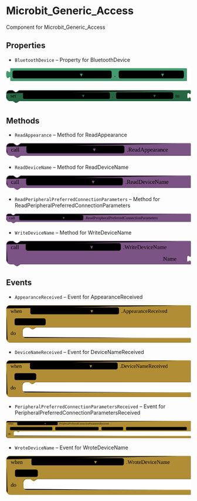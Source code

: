 # Microbit\_Generic\_Access

Component for Microbit_Generic_Access

## Properties

+ <a name="BluetoothDevice"></a>`BluetoothDevice` – Property for BluetoothDevice


![get Microbit_Generic_Access1 BluetoothDevice ](blocks/Microbit_Generic_Access.BluetoothDevice_getter.svg)


![set Microbit_Generic_Access1 BluetoothDevice  to](blocks/Microbit_Generic_Access.BluetoothDevice_setter.svg)

## Methods

+ <a name="ReadAppearance"></a>`ReadAppearance` – Method for ReadAppearance

![call Microbit_Generic_Access1 ReadAppearance](blocks/Microbit_Generic_Access.ReadAppearance.svg)

+ <a name="ReadDeviceName"></a>`ReadDeviceName` – Method for ReadDeviceName

![call Microbit_Generic_Access1 ReadDeviceName](blocks/Microbit_Generic_Access.ReadDeviceName.svg)

+ <a name="ReadPeripheralPreferredConnectionParameters"></a>`ReadPeripheralPreferredConnectionParameters` – Method for ReadPeripheralPreferredConnectionParameters

![call Microbit_Generic_Access1 ReadPeripheralPreferredConnectionParameters](blocks/Microbit_Generic_Access.ReadPeripheralPreferredConnectionParameters.svg)

+ <a name="WriteDeviceName"></a>`WriteDeviceName` – Method for WriteDeviceName

![call Microbit_Generic_Access1 WriteDeviceNameName](blocks/Microbit_Generic_Access.WriteDeviceName.svg)

## Events

+ <a name="AppearanceReceived"></a>`AppearanceReceived` – Event for AppearanceReceived

![when Microbit_Generic_Access1 AppearanceReceived Category do](blocks/Microbit_Generic_Access.AppearanceReceived.svg)

+ <a name="DeviceNameReceived"></a>`DeviceNameReceived` – Event for DeviceNameReceived

![when Microbit_Generic_Access1 DeviceNameReceived Name do](blocks/Microbit_Generic_Access.DeviceNameReceived.svg)

+ <a name="PeripheralPreferredConnectionParametersReceived"></a>`PeripheralPreferredConnectionParametersReceived` – Event for PeripheralPreferredConnectionParametersReceived

![when Microbit_Generic_Access1 PeripheralPreferredConnectionParametersReceived Minimum_Connection_interval Maximum_Connection_Interval Slave_Latency Connection_Supervision_Timeout_Multiplier do](blocks/Microbit_Generic_Access.PeripheralPreferredConnectionParametersReceived.svg)

+ <a name="WroteDeviceName"></a>`WroteDeviceName` – Event for WroteDeviceName

![when Microbit_Generic_Access1 WroteDeviceName Name do](blocks/Microbit_Generic_Access.WroteDeviceName.svg)


